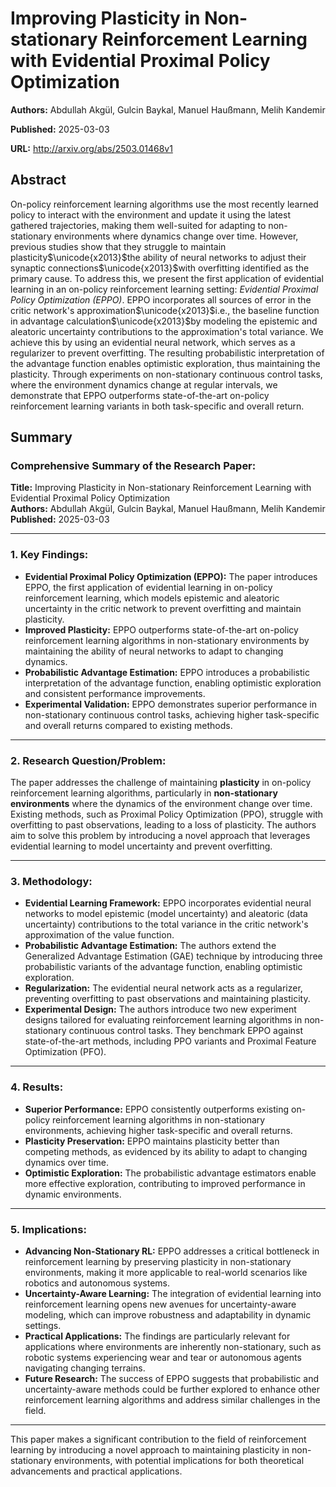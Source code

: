 # Improving Plasticity in Non-stationary Reinforcement Learning with Evidential Proximal Policy Optimization

**Authors:** Abdullah Akgül, Gulcin Baykal, Manuel Haußmann, Melih Kandemir

**Published:** 2025-03-03

**URL:** http://arxiv.org/abs/2503.01468v1

## Abstract

On-policy reinforcement learning algorithms use the most recently learned
policy to interact with the environment and update it using the latest gathered
trajectories, making them well-suited for adapting to non-stationary
environments where dynamics change over time. However, previous studies show
that they struggle to maintain plasticity$\unicode{x2013}$the ability of neural
networks to adjust their synaptic connections$\unicode{x2013}$with overfitting
identified as the primary cause. To address this, we present the first
application of evidential learning in an on-policy reinforcement learning
setting: $\textit{Evidential Proximal Policy Optimization (EPPO)}$. EPPO
incorporates all sources of error in the critic network's
approximation$\unicode{x2013}$i.e., the baseline function in advantage
calculation$\unicode{x2013}$by modeling the epistemic and aleatoric uncertainty
contributions to the approximation's total variance. We achieve this by using
an evidential neural network, which serves as a regularizer to prevent
overfitting. The resulting probabilistic interpretation of the advantage
function enables optimistic exploration, thus maintaining the plasticity.
Through experiments on non-stationary continuous control tasks, where the
environment dynamics change at regular intervals, we demonstrate that EPPO
outperforms state-of-the-art on-policy reinforcement learning variants in both
task-specific and overall return.

## Summary

### Comprehensive Summary of the Research Paper:

**Title:** Improving Plasticity in Non-stationary Reinforcement Learning with Evidential Proximal Policy Optimization  
**Authors:** Abdullah Akgül, Gulcin Baykal, Manuel Haußmann, Melih Kandemir  
**Published:** 2025-03-03  

---

### 1. Key Findings:
- **Evidential Proximal Policy Optimization (EPPO):** The paper introduces EPPO, the first application of evidential learning in on-policy reinforcement learning, which models epistemic and aleatoric uncertainty in the critic network to prevent overfitting and maintain plasticity.
- **Improved Plasticity:** EPPO outperforms state-of-the-art on-policy reinforcement learning algorithms in non-stationary environments by maintaining the ability of neural networks to adapt to changing dynamics.
- **Probabilistic Advantage Estimation:** EPPO introduces a probabilistic interpretation of the advantage function, enabling optimistic exploration and consistent performance improvements.
- **Experimental Validation:** EPPO demonstrates superior performance in non-stationary continuous control tasks, achieving higher task-specific and overall returns compared to existing methods.

---

### 2. Research Question/Problem:
The paper addresses the challenge of maintaining **plasticity** in on-policy reinforcement learning algorithms, particularly in **non-stationary environments** where the dynamics of the environment change over time. Existing methods, such as Proximal Policy Optimization (PPO), struggle with overfitting to past observations, leading to a loss of plasticity. The authors aim to solve this problem by introducing a novel approach that leverages evidential learning to model uncertainty and prevent overfitting.

---

### 3. Methodology:
- **Evidential Learning Framework:** EPPO incorporates evidential neural networks to model epistemic (model uncertainty) and aleatoric (data uncertainty) contributions to the total variance in the critic network's approximation of the value function.
- **Probabilistic Advantage Estimation:** The authors extend the Generalized Advantage Estimation (GAE) technique by introducing three probabilistic variants of the advantage function, enabling optimistic exploration.
- **Regularization:** The evidential neural network acts as a regularizer, preventing overfitting to past observations and maintaining plasticity.
- **Experimental Design:** The authors introduce two new experiment designs tailored for evaluating reinforcement learning algorithms in non-stationary continuous control tasks. They benchmark EPPO against state-of-the-art methods, including PPO variants and Proximal Feature Optimization (PFO).

---

### 4. Results:
- **Superior Performance:** EPPO consistently outperforms existing on-policy reinforcement learning algorithms in non-stationary environments, achieving higher task-specific and overall returns.
- **Plasticity Preservation:** EPPO maintains plasticity better than competing methods, as evidenced by its ability to adapt to changing dynamics over time.
- **Optimistic Exploration:** The probabilistic advantage estimators enable more effective exploration, contributing to improved performance in dynamic environments.

---

### 5. Implications:
- **Advancing Non-Stationary RL:** EPPO addresses a critical bottleneck in reinforcement learning by preserving plasticity in non-stationary environments, making it more applicable to real-world scenarios like robotics and autonomous systems.
- **Uncertainty-Aware Learning:** The integration of evidential learning into reinforcement learning opens new avenues for uncertainty-aware modeling, which can improve robustness and adaptability in dynamic settings.
- **Practical Applications:** The findings are particularly relevant for applications where environments are inherently non-stationary, such as robotic systems experiencing wear and tear or autonomous agents navigating changing terrains.
- **Future Research:** The success of EPPO suggests that probabilistic and uncertainty-aware methods could be further explored to enhance other reinforcement learning algorithms and address similar challenges in the field.

---

This paper makes a significant contribution to the field of reinforcement learning by introducing a novel approach to maintaining plasticity in non-stationary environments, with potential implications for both theoretical advancements and practical applications.

